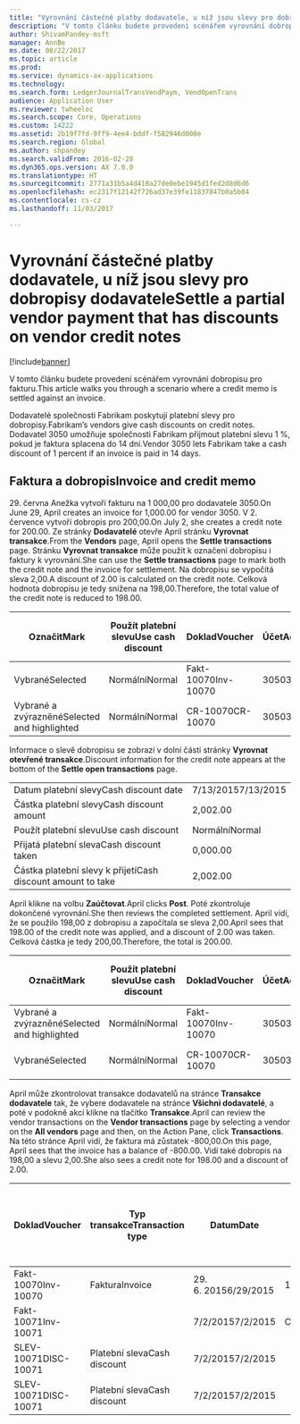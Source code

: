 ```yaml
---
title: "Vyrovnání částečné platby dodavatele, u níž jsou slevy pro dobropisy dodavatele"
description: "V tomto článku budete provedeni scénářem vyrovnání dobropisu pro fakturu."
author: ShivamPandey-msft
manager: AnnBe
ms.date: 08/22/2017
ms.topic: article
ms.prod: 
ms.service: dynamics-ax-applications
ms.technology: 
ms.search.form: LedgerJournalTransVendPaym, VendOpenTrans
audience: Application User
ms.reviewer: twheeloc
ms.search.scope: Core, Operations
ms.custom: 14222
ms.assetid: 2b19f7fd-9ff9-4ee4-bddf-f582946d008e
ms.search.region: Global
ms.author: shpandey
ms.search.validFrom: 2016-02-28
ms.dyn365.ops.version: AX 7.0.0
ms.translationtype: HT
ms.sourcegitcommit: 2771a31b5a4d418a27de0ebe1945d1fed2d8d6d6
ms.openlocfilehash: ec2317f12142f726ad37e39fe11837847b0a5b04
ms.contentlocale: cs-cz
ms.lasthandoff: 11/03/2017

---
```


# <a name="settle-a-partial-vendor-payment-that-has-discounts-on-vendor-credit-notes"></a><span data-ttu-id="080d3-103">Vyrovnání částečné platby dodavatele, u níž jsou slevy pro dobropisy dodavatele</span><span class="sxs-lookup"><span data-stu-id="080d3-103">Settle a partial vendor payment that has discounts on vendor credit notes</span></span>

[!include[banner](../includes/banner.md)]


<span data-ttu-id="080d3-104">V tomto článku budete provedeni scénářem vyrovnání dobropisu pro fakturu.</span><span class="sxs-lookup"><span data-stu-id="080d3-104">This article walks you through a scenario where a credit memo is settled against an invoice.</span></span>

<span data-ttu-id="080d3-105">Dodavatelé společnosti Fabrikam poskytují platební slevy pro dobropisy.</span><span class="sxs-lookup"><span data-stu-id="080d3-105">Fabrikam’s vendors give cash discounts on credit notes.</span></span> <span data-ttu-id="080d3-106">Dodavatel 3050 umožňuje společnosti Fabrikam přijmout platební slevu 1 %, pokud je faktura splacena do 14 dní.</span><span class="sxs-lookup"><span data-stu-id="080d3-106">Vendor 3050 lets Fabrikam take a cash discount of 1 percent if an invoice is paid in 14 days.</span></span>

## <a name="invoice-and-credit-memo"></a><span data-ttu-id="080d3-107">Faktura a dobropis</span><span class="sxs-lookup"><span data-stu-id="080d3-107">Invoice and credit memo</span></span>
<span data-ttu-id="080d3-108">29. června Anežka vytvoří fakturu na 1 000,00 pro dodavatele 3050.</span><span class="sxs-lookup"><span data-stu-id="080d3-108">On June 29, April creates an invoice for 1,000.00 for vendor 3050.</span></span> <span data-ttu-id="080d3-109">V 2. července vytvoří dobropis pro 200,00.</span><span class="sxs-lookup"><span data-stu-id="080d3-109">On July 2, she creates a credit note for 200.00.</span></span> <span data-ttu-id="080d3-110">Ze stránky **Dodavatelé** otevře April stránku **Vyrovnat transakce**.</span><span class="sxs-lookup"><span data-stu-id="080d3-110">From the **Vendors** page, April opens the **Settle transactions** page.</span></span> <span data-ttu-id="080d3-111">Stránku **Vyrovnat transakce** může použít k označení dobropisu i faktury k vyrovnání.</span><span class="sxs-lookup"><span data-stu-id="080d3-111">She can use the **Settle transactions** page to mark both the credit note and the invoice for settlement.</span></span> <span data-ttu-id="080d3-112">Na dobropisu se vypočítá sleva 2,00.</span><span class="sxs-lookup"><span data-stu-id="080d3-112">A discount of 2.00 is calculated on the credit note.</span></span> <span data-ttu-id="080d3-113">Celková hodnota dobropisu je tedy snížena na 198,00.</span><span class="sxs-lookup"><span data-stu-id="080d3-113">Therefore, the total value of the credit note is reduced to 198.00.</span></span>

| <span data-ttu-id="080d3-114">Označit</span><span class="sxs-lookup"><span data-stu-id="080d3-114">Mark</span></span>                     | <span data-ttu-id="080d3-115">Použít platební slevu</span><span class="sxs-lookup"><span data-stu-id="080d3-115">Use cash discount</span></span> | <span data-ttu-id="080d3-116">Doklad</span><span class="sxs-lookup"><span data-stu-id="080d3-116">Voucher</span></span>   | <span data-ttu-id="080d3-117">Účet</span><span class="sxs-lookup"><span data-stu-id="080d3-117">Account</span></span> | <span data-ttu-id="080d3-118">Datum</span><span class="sxs-lookup"><span data-stu-id="080d3-118">Date</span></span>      | <span data-ttu-id="080d3-119">Datum splatnosti</span><span class="sxs-lookup"><span data-stu-id="080d3-119">Due date</span></span>  | <span data-ttu-id="080d3-120">Faktura</span><span class="sxs-lookup"><span data-stu-id="080d3-120">Invoice</span></span> | <span data-ttu-id="080d3-121">Částka v měně transakce</span><span class="sxs-lookup"><span data-stu-id="080d3-121">Amount in transaction currency</span></span> | <span data-ttu-id="080d3-122">Měna</span><span class="sxs-lookup"><span data-stu-id="080d3-122">Currency</span></span> | <span data-ttu-id="080d3-123">Částka k vyrovnání</span><span class="sxs-lookup"><span data-stu-id="080d3-123">Amount to settle</span></span> |
|--------------------------|-------------------|-----------|---------|-----------|-----------|---------|--------------------------------|----------|------------------|
| <span data-ttu-id="080d3-124">Vybrané</span><span class="sxs-lookup"><span data-stu-id="080d3-124">Selected</span></span>                 | <span data-ttu-id="080d3-125">Normální</span><span class="sxs-lookup"><span data-stu-id="080d3-125">Normal</span></span>            | <span data-ttu-id="080d3-126">Fakt-10070</span><span class="sxs-lookup"><span data-stu-id="080d3-126">Inv-10070</span></span> | <span data-ttu-id="080d3-127">3050</span><span class="sxs-lookup"><span data-stu-id="080d3-127">3050</span></span>    | <span data-ttu-id="080d3-128">29. 6. 2015</span><span class="sxs-lookup"><span data-stu-id="080d3-128">6/29/2015</span></span> | <span data-ttu-id="080d3-129">7/29/2015</span><span class="sxs-lookup"><span data-stu-id="080d3-129">7/29/2015</span></span> | <span data-ttu-id="080d3-130">10070</span><span class="sxs-lookup"><span data-stu-id="080d3-130">10070</span></span>   | <span data-ttu-id="080d3-131">-1 000,00</span><span class="sxs-lookup"><span data-stu-id="080d3-131">-1,000.00</span></span>                      | <span data-ttu-id="080d3-132">USD</span><span class="sxs-lookup"><span data-stu-id="080d3-132">USD</span></span>      | <span data-ttu-id="080d3-133">-990,00</span><span class="sxs-lookup"><span data-stu-id="080d3-133">-990.00</span></span>          |
| <span data-ttu-id="080d3-134">Vybrané a zvýrazněné</span><span class="sxs-lookup"><span data-stu-id="080d3-134">Selected and highlighted</span></span> | <span data-ttu-id="080d3-135">Normální</span><span class="sxs-lookup"><span data-stu-id="080d3-135">Normal</span></span>            | <span data-ttu-id="080d3-136">CR-10070</span><span class="sxs-lookup"><span data-stu-id="080d3-136">CR-10070</span></span>  | <span data-ttu-id="080d3-137">3050</span><span class="sxs-lookup"><span data-stu-id="080d3-137">3050</span></span>    | <span data-ttu-id="080d3-138">7/2/2015</span><span class="sxs-lookup"><span data-stu-id="080d3-138">7/2/2015</span></span>  | <span data-ttu-id="080d3-139">7/29/2015</span><span class="sxs-lookup"><span data-stu-id="080d3-139">7/29/2015</span></span> |         | <span data-ttu-id="080d3-140">200,00</span><span class="sxs-lookup"><span data-stu-id="080d3-140">200.00</span></span>                         | <span data-ttu-id="080d3-141">USD</span><span class="sxs-lookup"><span data-stu-id="080d3-141">USD</span></span>      | <span data-ttu-id="080d3-142">198,00</span><span class="sxs-lookup"><span data-stu-id="080d3-142">198.00</span></span>           |

<span data-ttu-id="080d3-143">Informace o slevě dobropisu se zobrazí v dolní části stránky **Vyrovnat otevřené transakce**.</span><span class="sxs-lookup"><span data-stu-id="080d3-143">Discount information for the credit note appears at the bottom of the **Settle open transactions** page.</span></span>

|                              |           |
|------------------------------|-----------|
| <span data-ttu-id="080d3-144">Datum platební slevy</span><span class="sxs-lookup"><span data-stu-id="080d3-144">Cash discount date</span></span>           | <span data-ttu-id="080d3-145">7/13/2015</span><span class="sxs-lookup"><span data-stu-id="080d3-145">7/13/2015</span></span> |
| <span data-ttu-id="080d3-146">Částka platební slevy</span><span class="sxs-lookup"><span data-stu-id="080d3-146">Cash discount amount</span></span>         | <span data-ttu-id="080d3-147">2,00</span><span class="sxs-lookup"><span data-stu-id="080d3-147">2.00</span></span>      |
| <span data-ttu-id="080d3-148">Použít platební slevu</span><span class="sxs-lookup"><span data-stu-id="080d3-148">Use cash discount</span></span>            | <span data-ttu-id="080d3-149">Normální</span><span class="sxs-lookup"><span data-stu-id="080d3-149">Normal</span></span>    |
| <span data-ttu-id="080d3-150">Přijatá platební sleva</span><span class="sxs-lookup"><span data-stu-id="080d3-150">Cash discount taken</span></span>          | <span data-ttu-id="080d3-151">0,00</span><span class="sxs-lookup"><span data-stu-id="080d3-151">0.00</span></span>      |
| <span data-ttu-id="080d3-152">Částka platební slevy k přijetí</span><span class="sxs-lookup"><span data-stu-id="080d3-152">Cash discount amount to take</span></span> | <span data-ttu-id="080d3-153">2,00</span><span class="sxs-lookup"><span data-stu-id="080d3-153">2.00</span></span>      |

<span data-ttu-id="080d3-154">April klikne na volbu **Zaúčtovat**.</span><span class="sxs-lookup"><span data-stu-id="080d3-154">April clicks **Post**.</span></span> <span data-ttu-id="080d3-155">Poté zkontroluje dokončené vyrovnání.</span><span class="sxs-lookup"><span data-stu-id="080d3-155">She then reviews the completed settlement.</span></span> <span data-ttu-id="080d3-156">April vidí, že se použilo 198,00 z dobropisu a započítala se sleva 2,00.</span><span class="sxs-lookup"><span data-stu-id="080d3-156">April sees that 198.00 of the credit note was applied, and a discount of 2.00 was taken.</span></span> <span data-ttu-id="080d3-157">Celková částka je tedy 200,00.</span><span class="sxs-lookup"><span data-stu-id="080d3-157">Therefore, the total is 200.00.</span></span>

| <span data-ttu-id="080d3-158">Označit</span><span class="sxs-lookup"><span data-stu-id="080d3-158">Mark</span></span>                     | <span data-ttu-id="080d3-159">Použít platební slevu</span><span class="sxs-lookup"><span data-stu-id="080d3-159">Use cash discount</span></span> | <span data-ttu-id="080d3-160">Doklad</span><span class="sxs-lookup"><span data-stu-id="080d3-160">Voucher</span></span>   | <span data-ttu-id="080d3-161">Účet</span><span class="sxs-lookup"><span data-stu-id="080d3-161">Account</span></span> | <span data-ttu-id="080d3-162">Datum</span><span class="sxs-lookup"><span data-stu-id="080d3-162">Date</span></span>      | <span data-ttu-id="080d3-163">Datum splatnosti</span><span class="sxs-lookup"><span data-stu-id="080d3-163">Due date</span></span>  | <span data-ttu-id="080d3-164">Faktura</span><span class="sxs-lookup"><span data-stu-id="080d3-164">Invoice</span></span>  | <span data-ttu-id="080d3-165">Částka v měně transakce</span><span class="sxs-lookup"><span data-stu-id="080d3-165">Amount in transaction currency</span></span> | <span data-ttu-id="080d3-166">Měna</span><span class="sxs-lookup"><span data-stu-id="080d3-166">Currency</span></span> | <span data-ttu-id="080d3-167">Částka k vyrovnání</span><span class="sxs-lookup"><span data-stu-id="080d3-167">Amount to settle</span></span> |
|--------------------------|-------------------|-----------|---------|-----------|-----------|----------|--------------------------------|----------|------------------|
| <span data-ttu-id="080d3-168">Vybrané a zvýrazněné</span><span class="sxs-lookup"><span data-stu-id="080d3-168">Selected and highlighted</span></span> | <span data-ttu-id="080d3-169">Normální</span><span class="sxs-lookup"><span data-stu-id="080d3-169">Normal</span></span>            | <span data-ttu-id="080d3-170">Fakt-10070</span><span class="sxs-lookup"><span data-stu-id="080d3-170">Inv-10070</span></span> | <span data-ttu-id="080d3-171">3050</span><span class="sxs-lookup"><span data-stu-id="080d3-171">3050</span></span>    | <span data-ttu-id="080d3-172">29. 6. 2015</span><span class="sxs-lookup"><span data-stu-id="080d3-172">6/29/2015</span></span> | <span data-ttu-id="080d3-173">7/29/2015</span><span class="sxs-lookup"><span data-stu-id="080d3-173">7/29/2015</span></span> | <span data-ttu-id="080d3-174">10070</span><span class="sxs-lookup"><span data-stu-id="080d3-174">10070</span></span>    | <span data-ttu-id="080d3-175">-1 000,00</span><span class="sxs-lookup"><span data-stu-id="080d3-175">-1,000.00</span></span>                      | <span data-ttu-id="080d3-176">USD</span><span class="sxs-lookup"><span data-stu-id="080d3-176">USD</span></span>      | <span data-ttu-id="080d3-177">-200,00</span><span class="sxs-lookup"><span data-stu-id="080d3-177">-200.00</span></span>          |
| <span data-ttu-id="080d3-178">Vybrané</span><span class="sxs-lookup"><span data-stu-id="080d3-178">Selected</span></span>                 | <span data-ttu-id="080d3-179">Normální</span><span class="sxs-lookup"><span data-stu-id="080d3-179">Normal</span></span>            | <span data-ttu-id="080d3-180">CR-10070</span><span class="sxs-lookup"><span data-stu-id="080d3-180">CR-10070</span></span>  | <span data-ttu-id="080d3-181">3050</span><span class="sxs-lookup"><span data-stu-id="080d3-181">3050</span></span>    | <span data-ttu-id="080d3-182">7/2/2015</span><span class="sxs-lookup"><span data-stu-id="080d3-182">7/2/2015</span></span>  | <span data-ttu-id="080d3-183">7/29/2015</span><span class="sxs-lookup"><span data-stu-id="080d3-183">7/29/2015</span></span> | <span data-ttu-id="080d3-184">CR-10070</span><span class="sxs-lookup"><span data-stu-id="080d3-184">CR-10070</span></span> | <span data-ttu-id="080d3-185">200,00</span><span class="sxs-lookup"><span data-stu-id="080d3-185">200.00</span></span>                         | <span data-ttu-id="080d3-186">USD</span><span class="sxs-lookup"><span data-stu-id="080d3-186">USD</span></span>      | <span data-ttu-id="080d3-187">198,00</span><span class="sxs-lookup"><span data-stu-id="080d3-187">198.00</span></span>           |

<span data-ttu-id="080d3-188">April může zkontrolovat transakce dodavatelů na stránce **Transakce dodavatele** tak, že vybere dodavatele na stránce **Všichni dodavatelé**, a poté v podokně akcí klikne na tlačítko **Transakce**.</span><span class="sxs-lookup"><span data-stu-id="080d3-188">April can review the vendor transactions on the **Vendor transactions** page by selecting a vendor on the **All vendors** page and then, on the Action Pane, click **Transactions**.</span></span> <span data-ttu-id="080d3-189">Na této stránce April vidí, že faktura má zůstatek -800,00.</span><span class="sxs-lookup"><span data-stu-id="080d3-189">On this page, April sees that the invoice has a balance of -800.00.</span></span> <span data-ttu-id="080d3-190">Vidí také dobropis na 198,00 a slevu 2,00.</span><span class="sxs-lookup"><span data-stu-id="080d3-190">She also sees a credit note for 198.00 and a discount of 2.00.</span></span>

| <span data-ttu-id="080d3-191">Doklad</span><span class="sxs-lookup"><span data-stu-id="080d3-191">Voucher</span></span>    | <span data-ttu-id="080d3-192">Typ transakce</span><span class="sxs-lookup"><span data-stu-id="080d3-192">Transaction type</span></span> | <span data-ttu-id="080d3-193">Datum</span><span class="sxs-lookup"><span data-stu-id="080d3-193">Date</span></span>      | <span data-ttu-id="080d3-194">Faktura</span><span class="sxs-lookup"><span data-stu-id="080d3-194">Invoice</span></span> | <span data-ttu-id="080d3-195">Částka Má dáti v transakční měně</span><span class="sxs-lookup"><span data-stu-id="080d3-195">Amount in transaction currency debit</span></span> | <span data-ttu-id="080d3-196">Částka Dal v transakční měně</span><span class="sxs-lookup"><span data-stu-id="080d3-196">Amount in transaction currency credit</span></span> | <span data-ttu-id="080d3-197">Zůstatek</span><span class="sxs-lookup"><span data-stu-id="080d3-197">Balance</span></span> | <span data-ttu-id="080d3-198">Měna</span><span class="sxs-lookup"><span data-stu-id="080d3-198">Currency</span></span> |
|------------|------------------|-----------|---------|--------------------------------------|---------------------------------------|---------|----------|
| <span data-ttu-id="080d3-199">Fakt-10070</span><span class="sxs-lookup"><span data-stu-id="080d3-199">Inv-10070</span></span>  | <span data-ttu-id="080d3-200">Faktura</span><span class="sxs-lookup"><span data-stu-id="080d3-200">Invoice</span></span>          | <span data-ttu-id="080d3-201">29. 6. 2015</span><span class="sxs-lookup"><span data-stu-id="080d3-201">6/29/2015</span></span> | <span data-ttu-id="080d3-202">10070</span><span class="sxs-lookup"><span data-stu-id="080d3-202">10070</span></span>   |                                      | <span data-ttu-id="080d3-203">1 000,00</span><span class="sxs-lookup"><span data-stu-id="080d3-203">1,000.00</span></span>                              | <span data-ttu-id="080d3-204">-800,00</span><span class="sxs-lookup"><span data-stu-id="080d3-204">-800.00</span></span> | <span data-ttu-id="080d3-205">USD</span><span class="sxs-lookup"><span data-stu-id="080d3-205">USD</span></span>      |
| <span data-ttu-id="080d3-206">Fakt-10071</span><span class="sxs-lookup"><span data-stu-id="080d3-206">Inv-10071</span></span>  |                  | <span data-ttu-id="080d3-207">7/2/2015</span><span class="sxs-lookup"><span data-stu-id="080d3-207">7/2/2015</span></span>  | <span data-ttu-id="080d3-208">CR10071</span><span class="sxs-lookup"><span data-stu-id="080d3-208">CR10071</span></span> | <span data-ttu-id="080d3-209">200,00</span><span class="sxs-lookup"><span data-stu-id="080d3-209">200.00</span></span>                               |                                       | <span data-ttu-id="080d3-210">0,00</span><span class="sxs-lookup"><span data-stu-id="080d3-210">0.00</span></span>    | <span data-ttu-id="080d3-211">USD</span><span class="sxs-lookup"><span data-stu-id="080d3-211">USD</span></span>      |
| <span data-ttu-id="080d3-212">SLEV-10071</span><span class="sxs-lookup"><span data-stu-id="080d3-212">DISC-10071</span></span> |  <span data-ttu-id="080d3-213">Platební sleva</span><span class="sxs-lookup"><span data-stu-id="080d3-213">Cash discount</span></span>   | <span data-ttu-id="080d3-214">7/2/2015</span><span class="sxs-lookup"><span data-stu-id="080d3-214">7/2/2015</span></span>  |         | <span data-ttu-id="080d3-215">2,00</span><span class="sxs-lookup"><span data-stu-id="080d3-215">2.00</span></span>                                 |                                       | <span data-ttu-id="080d3-216">0,00</span><span class="sxs-lookup"><span data-stu-id="080d3-216">0.00</span></span>    | <span data-ttu-id="080d3-217">USD</span><span class="sxs-lookup"><span data-stu-id="080d3-217">USD</span></span>      |
| <span data-ttu-id="080d3-218">SLEV-10071</span><span class="sxs-lookup"><span data-stu-id="080d3-218">DISC-10071</span></span> |  <span data-ttu-id="080d3-219">Platební sleva</span><span class="sxs-lookup"><span data-stu-id="080d3-219">Cash discount</span></span>   | <span data-ttu-id="080d3-220">7/2/2015</span><span class="sxs-lookup"><span data-stu-id="080d3-220">7/2/2015</span></span>  |         |                                      | <span data-ttu-id="080d3-221">2,00</span><span class="sxs-lookup"><span data-stu-id="080d3-221">2.00</span></span>                                  | <span data-ttu-id="080d3-222">0,00</span><span class="sxs-lookup"><span data-stu-id="080d3-222">0.00</span></span>    | <span data-ttu-id="080d3-223">USD</span><span class="sxs-lookup"><span data-stu-id="080d3-223">USD</span></span>      |






